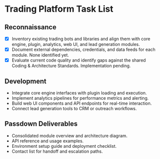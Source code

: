 # Trading Platform Task List

## Reconnaissance
- [x] Inventory existing trading bots and libraries and align them with core engine, plugin, analytics, web UI, and lead generation modules.
- [x] Document external dependencies, credentials, and data feeds for each module. None identified yet.
- [x] Evaluate current code quality and identify gaps against the shared Coding & Architecture Standards. Implementation pending.

## Development
- Integrate core engine interfaces with plugin loading and execution.
- Implement analytics pipelines for performance metrics and alerting.
- Build web UI components and API endpoints for real-time interaction.
- Connect lead generation tools to CRM or outreach workflows.

## Passdown Deliverables
- Consolidated module overview and architecture diagram.
- API reference and usage examples.
- Environment setup guide and deployment checklist.
- Contact list for handoff and escalation paths.
